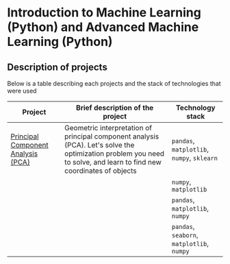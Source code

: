 # Introduction to Machine Learning (Python) and Advanced Machine Learning (Python)
## Description of projects 
Below is a table describing each projects and the stack of technologies that were used

| Project | Brief description of the project | Technology stack |
| ----------- | ----------- | ----------- |
| [Principal Component Analysis (PCA)](https://github.com/Runushkina/educational_projects/blob/main/Introduction%20to%20Machine%20Learning%20(Python)%20and%20Advanced%20Machine%20Learning%20(Python)/PCA.ipynb) | Geometric interpretation of principal component analysis (PCA). Let's solve the optimization problem you need to solve, and learn to find new coordinates of objects | `pandas`, `matplotlib`, `numpy`, `sklearn` |
|  |  | `numpy`, `matplotlib` |
|  |  | `pandas`, `matplotlib`, `numpy` |
|  |  | `pandas`, `seaborn`, `matplotlib`, `numpy` |

